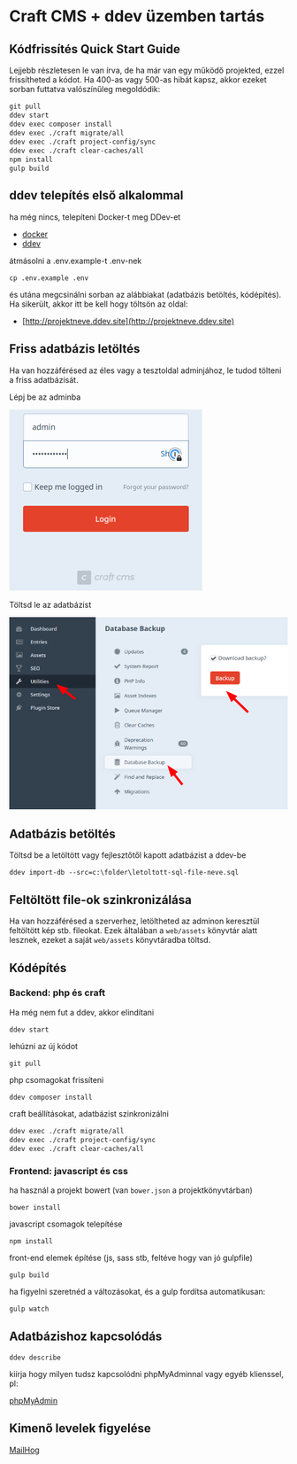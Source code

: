 # Craft CMS + ddev üzemben tartás

## Kódfrissítés Quick Start Guide

Lejjebb részletesen le van írva, de ha már van egy működő projekted, ezzel frissítheted a kódot. Ha 400-as vagy 500-as hibát kapsz, akkor ezeket sorban futtatva valószínűleg megoldódik:

    git pull
    ddev start
    ddev exec composer install
    ddev exec ./craft migrate/all
    ddev exec ./craft project-config/sync
    ddev exec ./craft clear-caches/all
    npm install
    gulp build


## ddev telepítés első alkalommal

ha még nincs, telepíteni Docker-t meg DDev-et

- [docker](https://www.docker.com/products/docker-desktop)
- [ddev](https://ddev.readthedocs.io/en/stable/)

átmásolni a .env.example-t .env-nek

    cp .env.example .env

és utána megcsinálni sorban az alábbiakat (adatbázis betöltés, kódépítés). Ha sikerült, akkor itt be kell hogy töltsön az oldal:

- [http://projektneve.ddev.site](http://projektneve.ddev.site)


## Friss adatbázis letöltés

Ha van hozzáférésed az éles vagy a tesztoldal adminjához, le tudod tölteni a friss adatbázisát.

Lépj be az adminba

![Login](/img/login.png)

Töltsd le az adatbázist

![db dump](/img/dbdump.png)

## Adatbázis betöltés

Töltsd be a letöltött vagy fejlesztőtől kapott adatbázist a ddev-be

    ddev import-db --src=c:\folder\letoltott-sql-file-neve.sql

## Feltöltött file-ok szinkronizálása

Ha van hozzáférésed a szerverhez, letöltheted az adminon keresztül feltöltött kép stb. fileokat. Ezek általában a `web/assets` könyvtár alatt lesznek, ezeket a saját `web/assets` könyvtáradba töltsd.

## Kódépítés

### Backend: php és craft

Ha még nem fut a ddev, akkor elindítani

    ddev start

lehúzni az új kódot

    git pull

php csomagokat frissíteni

    ddev composer install

craft beállításokat, adatbázist szinkronizálni

    ddev exec ./craft migrate/all
    ddev exec ./craft project-config/sync
    ddev exec ./craft clear-caches/all

### Frontend: javascript és css

ha használ a projekt bowert (van `bower.json` a projektkönyvtárban)

    bower install

javascript csomagok telepítése

    npm install

front-end elemek építése (js, sass stb, feltéve hogy van jó gulpfile)

    gulp build

ha figyelni szeretnéd a változásokat, és a gulp fordítsa automatikusan:

    gulp watch


## Adatbázishoz kapcsolódás

    ddev describe

kiírja hogy milyen tudsz kapcsolódni phpMyAdminnal vagy egyéb klienssel, pl:

[phpMyAdmin](http://projektneve.ddev.site:8036)

## Kimenő levelek figyelése

[MailHog](http://projektneve.ddev.site:8025)

